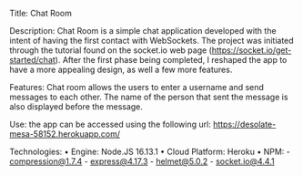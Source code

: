 Title: Chat Room

Description: Chat Room is a simple chat application developed with the intent of having the first contact with WebSockets. The project was initiated through the tutorial found on the socket.io web page (https://socket.io/get-started/chat). After the first phase being completed, I reshaped the app to have a more appealing design, as well a few more features.

Features: Chat room allows the users to enter a username and send messages to each other. The name of the person that sent the message is also displayed before the message.

Use: the app can be accessed using the following url: 
https://desolate-mesa-58152.herokuapp.com/


Technologies: 
•	Engine: Node.JS 16.13.1
•	Cloud Platform: Heroku
•	NPM:
    -	compression@1.7.4
    -	express@4.17.3
    -	helmet@5.0.2
    -	socket.io@4.4.1


